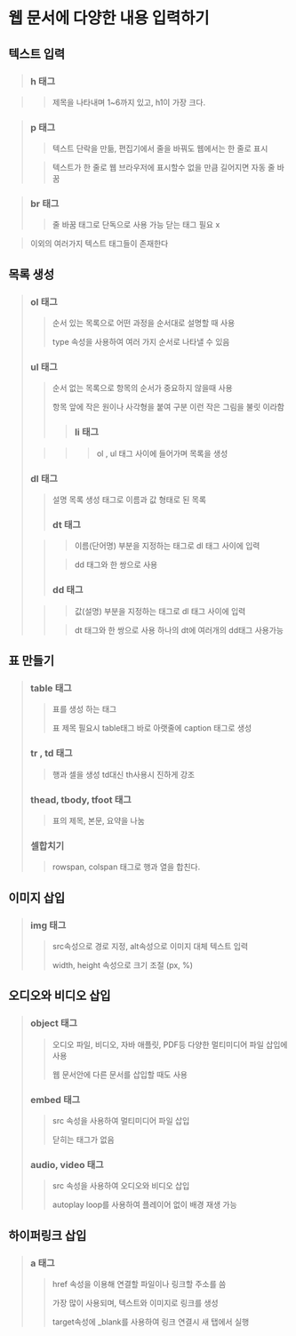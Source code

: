 # 웹 문서에 다양한 내용 입력하기



## 텍스트 입력

> ### h 태그

> > 제목을 나타내며 1~6까지 있고, h1이 가장 크다.

> ### p 태그
>
> > 텍스트 단락을 만듦, 편집기에서 줄을 바꿔도 웹에서는 한 줄로 표시
>
> > 텍스트가 한 줄로 웹 브라우저에 표시할수 없을 만큼 길어지면 자동 줄 바꿈

> ### br 태그
>
> > 줄 바꿈 태그로 단독으로 사용 가능 닫는 태그 필요 x

> 이외의 여러가지 텍스트 태그들이 존재한다

 

## 목록 생성

> ### ol 태그
>
> > 순서 있는 목록으로  어떤 과정을 순서대로 설명할 때 사용
> >
> > type 속성을 사용하여 여러 가지 순서로 나타낼 수 있음
>
> ### ul 태그
>
> > 순서 없는 목록으로 항목의 순서가 중요하지 않을때 사용
> >
> > 항목 앞에 작은 원이나 사각형을 붙여 구분 이런 작은 그림을 불릿 이라함
> >
> > > ### li 태그
>
> > > > ol , ul 태그 사이에 들어가며 목록을 생성
>
> ### dl 태그
>
> > 설명 목록 생성 태그로 이름과 값 형태로 된 목록
> >
> > ### dt 태그
>
> > > 이름(단어명) 부분을 지정하는 태그로 dl 태그 사이에 입력
> >
> > > dd 태그와 한 쌍으로 사용
> >
> > ### dd 태그
>
> > > 값(설명) 부분을 지정하는 태그로 dl 태그 사이에 입력
> >
> > > dt 태그와 한 쌍으로 사용 하나의 dt에 여러개의 dd태그 사용가능



## 표 만들기

> ### table 태그
>
> > 표를 생성 하는 태그
> >
> > 표 제목 필요시 table태그 바로 아랫줄에 caption 태그로 생성
>
> ### tr , td 태그
>
> > 행과 셀을 생성 td대신 th사용시 진하게 강조
>
> ### thead, tbody, tfoot 태그
>
> > 표의 제목, 본문, 요약을 나눔
>
> ### 셀합치기
>
> > rowspan, colspan 태그로 행과 열을 합친다.

## 이미지 삽입

> ### img 태그
>
> > src속성으로 경로 지정, alt속성으로 이미지 대체 텍스트 입력
> >
> > width, height 속성으로 크기 조절 (px, %)

## 오디오와 비디오 삽입

> ### object 태그
>
> > 오디오 파일, 비디오, 자바 애플릿, PDF등 다양한 멀티미디어 파일 삽입에 사용
> >
> > 웹 문서안에 다른 문서를 삽입할 때도 사용
>
> ### embed 태그
>
> > src 속성을 사용하여 멀티미디어 파일 삽입
> >
> > 닫히는 태그가 없음
>
> ### audio, video 태그
>
> > src 속성을 사용하여 오디오와 비디오 삽입
> >
> > autoplay loop를 사용하여 플레이어 없이 배경 재생 가능

## 하이퍼링크 삽입

> ### a 태그
>
> > href 속성을 이용해 연결할 파일이나 링크할 주소를 씀
> >
> > 가장 많이 사용되며, 텍스트와 이미지로 링크를 생성
> >
> > target속성에 _blank를 사용하여 링크 연결시 새 탭에서 실행
